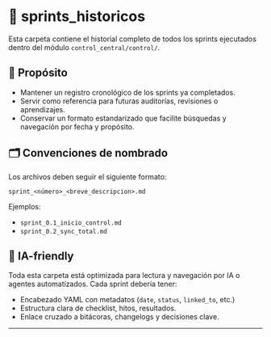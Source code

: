 # 📁 sprints_historicos

Esta carpeta contiene el historial completo de todos los sprints ejecutados dentro del módulo `control_central/control/`.

## 📌 Propósito

- Mantener un registro cronológico de los sprints ya completados.
- Servir como referencia para futuras auditorías, revisiones o aprendizajes.
- Conservar un formato estandarizado que facilite búsquedas y navegación por fecha y propósito.

## 🗂️ Convenciones de nombrado

Los archivos deben seguir el siguiente formato:

```
sprint_<número>_<breve_descripcion>.md
```

Ejemplos:

- `sprint_0.1_inicio_control.md`
- `sprint_0.2_sync_total.md`

## 🧠 IA-friendly

Toda esta carpeta está optimizada para lectura y navegación por IA o agentes automatizados. Cada sprint debería tener:

- Encabezado YAML con metadatos (`date`, `status`, `linked_to`, etc.)
- Estructura clara de checklist, hitos, resultados.
- Enlace cruzado a bitácoras, changelogs y decisiones clave.

---
